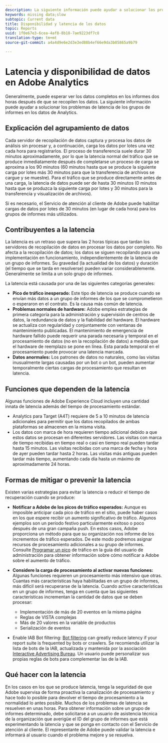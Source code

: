 ```yaml
---
description: La siguiente información puede ayudar a solucionar los problemas de latencia de los grupos de informes en los datos de Analytics.
keywords: missing data;slow
subtopic: Current data
title: Disponibilidad y latencia de los datos
topic: Reports
uuid: 1f0e67e3-6cea-4af8-8b18-7ae9223df7c8
translation-type: tm+mt
source-git-commit: a4a4d9e6e2d3e3ed88b4ef66e9da3b05865a9b79

---
```



# Latencia y disponibilidad de datos en Adobe Analytics

Generalmente, puede esperar ver los datos completos en los informes dos horas después de que se recopilen los datos. La siguiente información puede ayudar a solucionar los problemas de latencia de los grupos de informes en los datos de Analytics.

## Explicación del agrupamiento de datos

Cada servidor de recopilación de datos captura y procesa los datos de análisis sin procesar y, a continuación, carga los datos por lotes una vez cada hora para registrarlos. El proceso de transferencia suele durar 30 minutos aproximadamente, por lo que la latencia normal del tráfico que se produce inmediatamente después de completarse un proceso de carga se aproxima a los 90 minutos (60 minutos hasta que se produce la siguiente carga por lotes más 30 minutos para que la transferencia de archivos se cargue y se muestre). Para el tráfico que se produce directamente antes de una carga, la latencia de datos puede ser de hasta 30 minutos (0 minutos hasta que se produzca la siguiente carga por lotes y 30 minutos para la transferencia y visualización de archivos).

Si es necesario, el Servicio de atención al cliente de Adobe puede habilitar cargas de datos por lotes de 30 minutos (en lugar de cada hora) para los grupos de informes más utilizados.

## Contribuyentes a la latencia

La latencia es un retraso que supera las 2 horas típicas que tardan los servidores de recopilación de datos en procesar los datos por completo. No afecta a la recopilación de datos; los datos se siguen recopilando para una implementación en funcionamiento, independientemente de la latencia de un grupo de informes. Su gravedad (la actualidad de los datos) y duración (el tiempo que se tarda en resolverse) pueden variar considerablemente. Generalmente se limita a un solo grupo de informes.

La latencia está causada por una de las siguientes categorías generales:

* **Pico de tráfico inesperado:** Este tipo de latencia se produce cuando se envían más datos a un grupo de informes de los que se comprometieron o esperaron en el contrato. Es la causa más común de latencia.
* **Problemas normales de hardware:** Adobe emplea estrategias de primera categoría para la administración y supervisión de centros de datos, la redundancia de datos y la fiabilidad del hardware. El hardware se actualiza con regularidad y conjuntamente con ventanas de mantenimiento publicadas. El mantenimiento de emergencia de hardware fallido puede requerir una parada necesaria y temporal en el procesamiento de datos (no en la recopilación de datos) a medida que el hardware de reemplazo se pone en línea. Esta parada temporal en el procesamiento puede provocar una latencia marcada.
* **Datos anormales:** Los patrones de datos no naturales, como las visitas inusualmente largas causadas por un bot o un bot, pueden aumentar temporalmente ciertas cargas de procesamiento que resultan en latencia.

## Funciones que dependen de la latencia

Algunas funciones de Adobe Experience Cloud incluyen una cantidad innata de latencia además del tiempo de procesamiento estándar.

* Analytics para Target (A4T) requiere de 5 a 10 minutos de latencia adicionales para permitir que los datos recopilados de ambas plataformas se almacenen en la misma visita.
* Los datos con marca de hora requieren tiempo adicional debido a que estos datos se procesan en diferentes servidores. Las visitas con marca de tiempo recibidas en tiempo real o casi en tiempo real pueden tardar hasta 15 minutos. Las visitas recibidas con una marca de fecha y hora de ayer pueden tardar hasta 2 horas. Las visitas más antiguas pueden tardar más tiempo, aumentando cada día hasta un máximo de aproximadamente 24 horas.

## Formas de mitigar o prevenir la latencia

Existen varias estrategias para evitar la latencia o reducir el tiempo de recuperación cuando se produce:

* **Notificar a Adobe de los picos de tráfico esperados:** Aunque es imposible anticipar cada pico de tráfico en el sitio, puede haber casos en los que espere recibir un aumento significativo de tráfico. Algunos ejemplos son un período festivo particularmente exitoso o poco después de una gran campaña push. En estos casos, Adobe proporciona un método para que su organización nos informe de los incrementos de tráfico esperados. De este modo podremos asignar recursos de procesamiento adicionales a su grupo de informes. Consulte [Programar un pico](/help/admin/c-traffic-management/t-traffic-schedule-spike.md) de tráfico en la guía del usuario de administración para obtener información sobre cómo notificar a Adobe sobre el aumento de tráfico.
* **Considere la carga de procesamiento al activar nuevas funciones:** Algunas funciones requieren un procesamiento más intensivo que otras. Cuantas más características haya habilitadas en un grupo de informes, más difícil será recuperarse de la latencia. Cuando active características en un grupo de informes, tenga en cuenta que las siguientes características incrementan la cantidad de datos que se deben procesar:

   * Implementación de más de 20 eventos en la misma página
   * Reglas de VISTA complejas
   * Más de 20 valores en la variable de productos
   * Serialización de eventos

* Enable IAB Bot filtering: [Bot filtering](/help/admin/admin/bot-removal/bot-removal.md) can greatly reduce latency if your report suite is frequented by bots or crawlers. Se recomienda utilizar la lista de bots de la IAB, actualizada y mantenida por la asociación [Interactive Advertising Bureau](https://www.iab.net/about_the_iab). Un usuario puede personalizar sus propias reglas de bots para complementar las de la IAB.

## Qué hacer con la latencia

En los casos en los que se produce latencia, tenga la seguridad de que Adobe supervisa de forma proactiva la canalización de procesamiento y hace todo lo posible para devolver el tiempo de procesamiento a la normalidad lo antes posible. Muchos de los problemas de latencia se resuelven en unas horas. Para obtener información sobre un grupo de informes determinado, debe solicitarse a un usuario de asistencia técnica de la organización que averigüe el ID del grupo de informes que está experimentando la latencia y que se ponga en contacto con el Servicio de atención al cliente. El representante de Adobe puede validar la latencia e informará al usuario cuando el problema mejore y se resuelva.
